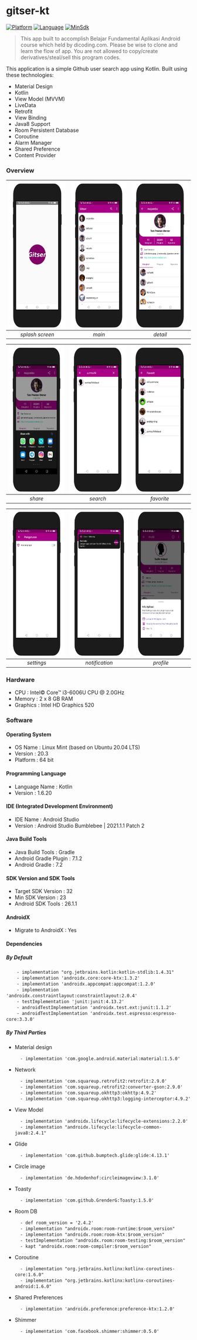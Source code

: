 # gitser-kt

[![Platform](https://img.shields.io/badge/platform-Android-green)](https://github.com/yumtaufikhidayat/gitser-kt/blob/main/build.gradle)
[![Language](https://img.shields.io/badge/language-Kotlin-blue)](https://github.com/yumtaufikhidayat/gitser-kt/blob/main/build.gradle)
[![MinSdk](https://img.shields.io/badge/minsdk-23-red)](https://github.com/yumtaufikhidayat/gitser-kt/blob/main/build.gradle)

> This app built to accomplish Belajar Fundamental Aplikasi Android course which held by dicoding.com. Please be wise to clone and learn the flow of app. You are not allowed to copy/create derivatives/steal/sell this program codes.

This application is a simple Github user search app using Kotlin. Built using these technologies:
- Material Design
- Kotlin
- View Model (MVVM)
- LiveData
- Retrofit
- View Binding
- Java8 Support
- Room Persistent Database
- Coroutine
- Alarm Manager
- Shared Preference
- Content Provider

### Overview
|<img src=splashscreen.png align="center" height="400" width="200" ></a> |<img src=main.png  align="center" height="400" width="200" ></a>|<img src=detail.png  align="center" height="400" width="200" ></a>|
|:-----------:|:--------:|:--------:|
| *splash screen* | *main* | *detail* |

|<img src=share.png align="center" height="400" width="200" ></a> |<img src=search.png  align="center" height="400" width="200" ></a>|<img src=favorite.png  align="center" height="400" width="200" ></a>|
|:-----------:|:--------:|:--------:|
| *share* | *search* | *favorite* |

|<img src=settings.png align="center" height="400" width="200" ></a> |<img src=notification.png  align="center" height="400" width="200" ></a>|<img src=profile.png  align="center" height="400" width="200" ></a>|
|:-----------:|:--------:|:--------:|
| *settings* | *notification* | *profile* |


### Hardware
- CPU : Intel© Core™ i3-6006U CPU @ 2.0GHz
- Memory : 2 x 8 GB RAM
- Graphics : Intel HD Graphics 520

### Software
#### Operating System
- OS Name : Linux Mint (based on Ubuntu 20.04 LTS)
- Version : 20.3
- Platform : 64 bit

#### Programming Language
- Language Name : Kotlin
- Version : 1.6.20

#### IDE (Integrated Development Environment)
- IDE Name : Android Studio
- Version : Android Studio Bumblebee | 2021.1.1 Patch 2

#### Java Build Tools
- Java Build Tools : Gradle
- Android Gradle Plugin : 7.1.2
- Android Gradle : 7.2

#### SDK Version and SDK Tools
- Target SDK Version : 32
- Min SDK Version : 23
- Android SDK Tools : 26.1.1

#### AndroidX
- Migrate to AndroidX : Yes

#### Dependencies
##### By Default
        - implementation "org.jetbrains.kotlin:kotlin-stdlib:1.4.31"
        - implementation 'androidx.core:core-ktx:1.3.2'
        - implementation 'androidx.appcompat:appcompat:1.2.0'
        - implementation 'androidx.constraintlayout:constraintlayout:2.0.4'
        - testImplementation 'junit:junit:4.13.2'
        - androidTestImplementation 'androidx.test.ext:junit:1.1.2'
        - androidTestImplementation 'androidx.test.espresso:espresso-core:3.3.0'

##### By Third Parties
- Material design

        - implementation 'com.google.android.material:material:1.5.0'

- Network

        - implementation 'com.squareup.retrofit2:retrofit:2.9.0'
        - implementation 'com.squareup.retrofit2:converter-gson:2.9.0'
        - implementation 'com.squareup.okhttp3:okhttp:4.9.2'
        - implementation 'com.squareup.okhttp3:logging-interceptor:4.9.2'

- View Model

        - implementation 'androidx.lifecycle:lifecycle-extensions:2.2.0'
        - implementation "androidx.lifecycle:lifecycle-common-java8:2.4.1"

- Glide

        - implementation 'com.github.bumptech.glide:glide:4.13.1'

- Circle image

        - implementation 'de.hdodenhof:circleimageview:3.1.0'

- Toasty

        - implementation 'com.github.GrenderG:Toasty:1.5.0'

- Room DB

        - def room_version = '2.4.2'
        - implementation "androidx.room:room-runtime:$room_version"
        - implementation "androidx.room:room-ktx:$room_version"
        - testImplementation "androidx.room:room-testing:$room_version"
        - kapt "androidx.room:room-compiler:$room_version"

- Coroutine

        - implementation "org.jetbrains.kotlinx:kotlinx-coroutines-core:1.6.0"
        - implementation "org.jetbrains.kotlinx:kotlinx-coroutines-android:1.6.0"

- Shared Preferences

        - implementation 'androidx.preference:preference-ktx:1.2.0'

- Shimmer

        - implementation 'com.facebook.shimmer:shimmer:0.5.0'